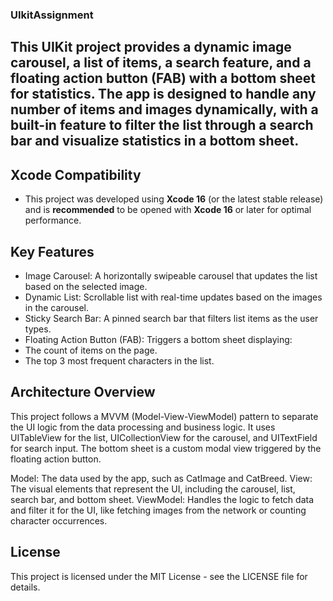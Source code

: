 ### UIkitAssignment

## This UIKit project provides a dynamic image carousel, a list of items, a search feature, and a floating action button (FAB) with a bottom sheet for statistics. The app is designed to handle any number of items and images dynamically, with a built-in feature to filter the list through a search bar and visualize statistics in a bottom sheet.

## Xcode Compatibility

- This project was developed using **Xcode 16** (or the latest stable release) and is **recommended** to be opened with **Xcode 16** or later for optimal performance.

## Key Features
- Image Carousel: A horizontally swipeable carousel that updates the list based on the selected image.
- Dynamic List: Scrollable list with real-time updates based on the images in the carousel.
- Sticky Search Bar: A pinned search bar that filters list items as the user types.
- Floating Action Button (FAB): Triggers a bottom sheet displaying:
- The count of items on the page.
- The top 3 most frequent characters in the list.

## Architecture Overview

This project follows a MVVM (Model-View-ViewModel) pattern to separate the UI logic from the data processing and business logic. It uses UITableView for the list, UICollectionView for the carousel, and UITextField for search input. The bottom sheet is a custom modal view triggered by the floating action button.

Model: The data used by the app, such as CatImage and CatBreed.
View: The visual elements that represent the UI, including the carousel, list, search bar, and bottom sheet.
ViewModel: Handles the logic to fetch data and filter it for the UI, like fetching images from the network or counting character occurrences.

## License

This project is licensed under the MIT License - see the LICENSE file for details.
